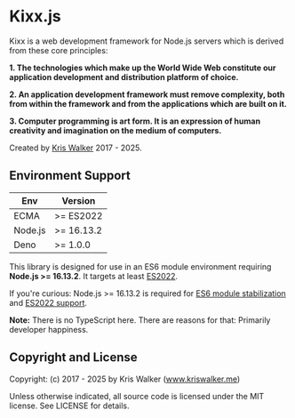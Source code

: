 Kixx.js
=======
Kixx is a web development framework for Node.js servers which is derived from these core principles:

__1. The technologies which make up the World Wide Web constitute our application development and distribution platform of choice.__

__2. An application development framework must remove complexity, both from within the framework and from the applications which are built on it.__

__3. Computer programming is art form. It is an expression of human creativity and imagination on the medium of computers.__

Created by [Kris Walker](https://www.kriswalker.me) 2017 - 2025.

## Environment Support

| Env     | Version    |
|---------|------------|
| ECMA    | >= ES2022  |
| Node.js | >= 16.13.2 |
| Deno    | >= 1.0.0   |

This library is designed for use in an ES6 module environment requiring __Node.js >= 16.13.2__. It targets at least [ES2022](https://node.green/#ES2022).

If you're curious: Node.js >= 16.13.2 is required for [ES6 module stabilization](https://nodejs.org/dist/latest-v18.x/docs/api/esm.html#modules-ecmascript-modules) and [ES2022 support](https://node.green/#ES2020).

__Note:__ There is no TypeScript here. There are reasons for that: Primarily developer happiness.

Copyright and License
---------------------
Copyright: (c) 2017 - 2025 by Kris Walker (www.kriswalker.me)

Unless otherwise indicated, all source code is licensed under the MIT license. See LICENSE for details.
